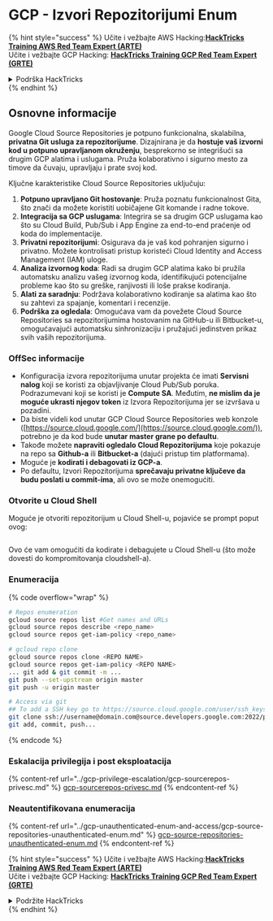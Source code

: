# GCP - Izvori Repozitorijumi Enum

{% hint style="success" %}
Učite i vežbajte AWS Hacking:<img src="../../../.gitbook/assets/image (1) (1) (1) (1).png" alt="" data-size="line">[**HackTricks Training AWS Red Team Expert (ARTE)**](https://training.hacktricks.xyz/courses/arte)<img src="../../../.gitbook/assets/image (1) (1) (1) (1).png" alt="" data-size="line">\
Učite i vežbajte GCP Hacking: <img src="../../../.gitbook/assets/image (2) (1).png" alt="" data-size="line">[**HackTricks Training GCP Red Team Expert (GRTE)**<img src="../../../.gitbook/assets/image (2) (1).png" alt="" data-size="line">](https://training.hacktricks.xyz/courses/grte)

<details>

<summary>Podrška HackTricks</summary>

* Proverite [**planove pretplate**](https://github.com/sponsors/carlospolop)!
* **Pridružite se** 💬 [**Discord grupi**](https://discord.gg/hRep4RUj7f) ili [**telegram grupi**](https://t.me/peass) ili **pratite** nas na **Twitteru** 🐦 [**@hacktricks\_live**](https://twitter.com/hacktricks_live)**.**
* **Podelite hakerske trikove slanjem PR-ova na** [**HackTricks**](https://github.com/carlospolop/hacktricks) i [**HackTricks Cloud**](https://github.com/carlospolop/hacktricks-cloud) github repozitorijume.

</details>
{% endhint %}

## Osnovne informacije <a href="#reviewing-cloud-git-repositories" id="reviewing-cloud-git-repositories"></a>

Google Cloud Source Repositories je potpuno funkcionalna, skalabilna, **privatna Git usluga za repozitorijume**. Dizajnirana je da **hostuje vaš izvorni kod u potpuno upravljanom okruženju**, besprekorno se integrišući sa drugim GCP alatima i uslugama. Pruža kolaborativno i sigurno mesto za timove da čuvaju, upravljaju i prate svoj kod.

Ključne karakteristike Cloud Source Repositories uključuju:

1. **Potpuno upravljano Git hostovanje**: Pruža poznatu funkcionalnost Gita, što znači da možete koristiti uobičajene Git komande i radne tokove.
2. **Integracija sa GCP uslugama**: Integrira se sa drugim GCP uslugama kao što su Cloud Build, Pub/Sub i App Engine za end-to-end praćenje od koda do implementacije.
3. **Privatni repozitorijumi**: Osigurava da je vaš kod pohranjen sigurno i privatno. Možete kontrolisati pristup koristeći Cloud Identity and Access Management (IAM) uloge.
4. **Analiza izvornog koda**: Radi sa drugim GCP alatima kako bi pružila automatsku analizu vašeg izvornog koda, identifikujući potencijalne probleme kao što su greške, ranjivosti ili loše prakse kodiranja.
5. **Alati za saradnju**: Podržava kolaborativno kodiranje sa alatima kao što su zahtevi za spajanje, komentari i recenzije.
6. **Podrška za ogledala**: Omogućava vam da povežete Cloud Source Repositories sa repozitorijumima hostovanim na GitHub-u ili Bitbucket-u, omogućavajući automatsku sinhronizaciju i pružajući jedinstven prikaz svih vaših repozitorijuma.

### OffSec informacije <a href="#reviewing-cloud-git-repositories" id="reviewing-cloud-git-repositories"></a>

* Konfiguracija izvora repozitorijuma unutar projekta će imati **Servisni nalog** koji se koristi za objavljivanje Cloud Pub/Sub poruka. Podrazumevani koji se koristi je **Compute SA**. Međutim, **ne mislim da je moguće ukrasti njegov token** iz Izvora Repozitorijuma jer se izvršava u pozadini.
* Da biste videli kod unutar GCP Cloud Source Repositories web konzole ([https://source.cloud.google.com/](https://source.cloud.google.com/)), potrebno je da kod bude **unutar master grane po defaultu**.
* Takođe možete **napraviti ogledalo Cloud Repozitorijuma** koje pokazuje na repo sa **Github-a** ili **Bitbucket-a** (dajući pristup tim platformama).
* Moguće je **kodirati i debagovati iz GCP-a**.
* Po defaultu, Izvori Repozitorijuma **sprečavaju privatne ključeve da budu poslati u commit-ima**, ali ovo se može onemogućiti.

### Otvorite u Cloud Shell

Moguće je otvoriti repozitorijum u Cloud Shell-u, pojaviće se prompt poput ovog:

<figure><img src="../../../.gitbook/assets/image (325).png" alt=""><figcaption></figcaption></figure>

Ovo će vam omogućiti da kodirate i debagujete u Cloud Shell-u (što može dovesti do kompromitovanja cloudshell-a).

### Enumeracija

{% code overflow="wrap" %}
```bash
# Repos enumeration
gcloud source repos list #Get names and URLs
gcloud source repos describe <repo_name>
gcloud source repos get-iam-policy <repo_name>

# gcloud repo clone
gcloud source repos clone <REPO NAME>
gcloud source repos get-iam-policy <REPO NAME>
... git add & git commit -m ...
git push --set-upstream origin master
git push -u origin master

# Access via git
## To add a SSH key go to https://source.cloud.google.com/user/ssh_keys (no gcloud command)
git clone ssh://username@domain.com@source.developers.google.com:2022/p/<proj-name>/r/<repo-name>
git add, commit, push...
```
{% endcode %}

### Eskalacija privilegija i post eksploatacija

{% content-ref url="../gcp-privilege-escalation/gcp-sourcerepos-privesc.md" %}
[gcp-sourcerepos-privesc.md](../gcp-privilege-escalation/gcp-sourcerepos-privesc.md)
{% endcontent-ref %}

### Neautentifikovana enumeracija

{% content-ref url="../gcp-unauthenticated-enum-and-access/gcp-source-repositories-unauthenticated-enum.md" %}
[gcp-source-repositories-unauthenticated-enum.md](../gcp-unauthenticated-enum-and-access/gcp-source-repositories-unauthenticated-enum.md)
{% endcontent-ref %}

{% hint style="success" %}
Učite i vežbajte AWS Hacking:<img src="../../../.gitbook/assets/image (1) (1) (1) (1).png" alt="" data-size="line">[**HackTricks Training AWS Red Team Expert (ARTE)**](https://training.hacktricks.xyz/courses/arte)<img src="../../../.gitbook/assets/image (1) (1) (1) (1).png" alt="" data-size="line">\
Učite i vežbajte GCP Hacking: <img src="../../../.gitbook/assets/image (2) (1).png" alt="" data-size="line">[**HackTricks Training GCP Red Team Expert (GRTE)**<img src="../../../.gitbook/assets/image (2) (1).png" alt="" data-size="line">](https://training.hacktricks.xyz/courses/grte)

<details>

<summary>Podržite HackTricks</summary>

* Proverite [**planove pretplate**](https://github.com/sponsors/carlospolop)!
* **Pridružite se** 💬 [**Discord grupi**](https://discord.gg/hRep4RUj7f) ili [**telegram grupi**](https://t.me/peass) ili **pratite** nas na **Twitteru** 🐦 [**@hacktricks\_live**](https://twitter.com/hacktricks_live)**.**
* **Podelite hakerske trikove slanjem PR-ova na** [**HackTricks**](https://github.com/carlospolop/hacktricks) i [**HackTricks Cloud**](https://github.com/carlospolop/hacktricks-cloud) github repozitorijume.

</details>
{% endhint %}
